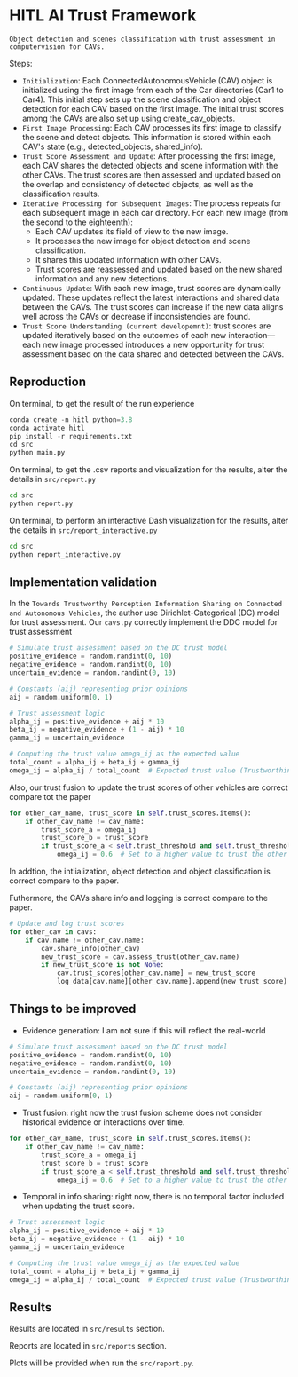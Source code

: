 # HITL AI Trust Framework

`Object detection and scenes classification with trust assessment in computervision for CAVs.`

Steps:
- `Initialization`: Each ConnectedAutonomousVehicle (CAV) object is initialized using the first image from each of the Car directories (Car1 to Car4). This initial step sets up the scene classification and object detection for each CAV based on the first image. The initial trust scores among the CAVs are also set up using create_cav_objects.
- `First Image Processing`: Each CAV processes its first image to classify the scene and detect objects. This information is stored within each CAV's state (e.g., detected_objects, shared_info).
- `Trust Score Assessment and Update`: After processing the first image, each CAV shares the detected objects and scene information with the other CAVs. The trust scores are then assessed and updated based on the overlap and consistency of detected objects, as well as the classification results.
- `Iterative Processing for Subsequent Images`: The process repeats for each subsequent image in each car directory. For each new image (from the second to the eighteenth):
    - Each CAV updates its field of view to the new image.
    - It processes the new image for object detection and scene classification.
    - It shares this updated information with other CAVs.
    - Trust scores are reassessed and updated based on the new shared information and any new detections.
- `Continuous Update`: With each new image, trust scores are dynamically updated. These updates reflect the latest interactions and shared data between the CAVs. The trust scores can increase if the new data aligns well across the CAVs or decrease if inconsistencies are found.
- `Trust Score Understanding (current developemnt)`: trust scores are updated iteratively based on the outcomes of each new interaction—each new image processed introduces a new opportunity for trust assessment based on the data shared and detected between the CAVs.

## Reproduction
On terminal, to get the result of the run experience
```python
conda create -n hitl python=3.8
conda activate hitl
pip install -r requirements.txt
cd src
python main.py
```

On terminal, to get the .csv reports and visualization for the results, alter the details in `src/report.py`
```sh
cd src
python report.py
```

On terminal, to perform an interactive Dash visualization for the results, alter the details in `src/report_interactive.py`
```sh
cd src
python report_interactive.py
```

## Implementation validation
In the `Towards Trustworthy Perception Information Sharing on Connected and Autonomous Vehicles`, the author use Dirichlet-Categorical (DC) model for trust assessment. Our `cavs.py` correctly implement the DDC model for trust assessment
```python
# Simulate trust assessment based on the DC trust model
positive_evidence = random.randint(0, 10)
negative_evidence = random.randint(0, 10)
uncertain_evidence = random.randint(0, 10)

# Constants (aij) representing prior opinions
aij = random.uniform(0, 1)

# Trust assessment logic
alpha_ij = positive_evidence + aij * 10
beta_ij = negative_evidence + (1 - aij) * 10
gamma_ij = uncertain_evidence

# Computing the trust value omega_ij as the expected value
total_count = alpha_ij + beta_ij + gamma_ij
omega_ij = alpha_ij / total_count  # Expected trust value (Trustworthiness)
```

Also, our trust fusion to update the trust scores of other vehicles are correct compare tot the paper
```python
for other_cav_name, trust_score in self.trust_scores.items():
    if other_cav_name != cav_name:
        trust_score_a = omega_ij
        trust_score_b = trust_score
        if trust_score_a < self.trust_threshold and self.trust_threshold <= trust_score_b < 1.0:
            omega_ij = 0.6  # Set to a higher value to trust the other CAV

```

In addtion, the intiialization, object detection and object classification is correct compare to the paper.

Futhermore, the CAVs share info and logging is correct compare to the paper.
```python
# Update and log trust scores
for other_cav in cavs:
    if cav.name != other_cav.name:
        cav.share_info(other_cav)
        new_trust_score = cav.assess_trust(other_cav.name)
        if new_trust_score is not None:
            cav.trust_scores[other_cav.name] = new_trust_score
            log_data[cav.name][other_cav.name].append(new_trust_score)

```

## Things to be improved
- Evidence generation: I am not sure if this will reflect the real-world

```python
# Simulate trust assessment based on the DC trust model
positive_evidence = random.randint(0, 10)
negative_evidence = random.randint(0, 10)
uncertain_evidence = random.randint(0, 10)

# Constants (aij) representing prior opinions
aij = random.uniform(0, 1)
```

- Trust fusion: right now the trust fusion scheme does not consider historical evidence or interactions over time.
```python
for other_cav_name, trust_score in self.trust_scores.items():
    if other_cav_name != cav_name:
        trust_score_a = omega_ij
        trust_score_b = trust_score
        if trust_score_a < self.trust_threshold and self.trust_threshold <= trust_score_b < 1.0:
            omega_ij = 0.6  # Set to a higher value to trust the other CAV
```

- Temporal in info sharing: right now, there is no temporal factor included when updating the trust score.
```python
# Trust assessment logic
alpha_ij = positive_evidence + aij * 10
beta_ij = negative_evidence + (1 - aij) * 10
gamma_ij = uncertain_evidence

# Computing the trust value omega_ij as the expected value
total_count = alpha_ij + beta_ij + gamma_ij
omega_ij = alpha_ij / total_count  # Expected trust value (Trustworthiness)
```

## Results 
Results are located in `src/results` section.

Reports are located in `src/reports` section.

Plots will be provided when run the `src/report.py`.

